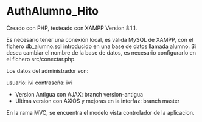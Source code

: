 # AuthAlumno_Hito

Creado con PHP, testeado con XAMPP Version 8.1.1. 

Es necesario tener una conexión local, es válida MySQL de XAMPP, con el fichero db_alumno.sql introducido en una base de datos llamada alumno. Si desea cambiar el nombre de la base de datos, es necesario configurarlo en el fichero src/conectar.php.

Los datos del administrador son: 

usuario: ivi
contraseña: ivi

- Version Antigua con AJAX: branch version-antigua
- Última version con AXIOS y mejoras en la interfaz: branch master

En la rama MVC, se encuentra el modelo vista controlador de la aplicacion.

